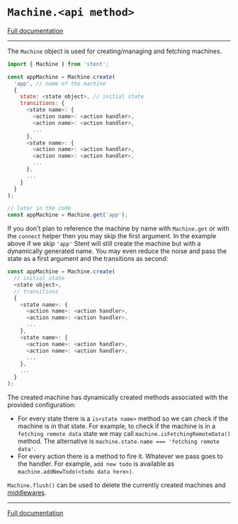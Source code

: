 # `Machine.<api method>`

[Full documentation](./README.md)

---

The `Machine` object is used for creating/managing and fetching machines.

```js
import { Machine } from 'stent';

const appMachine = Machine.create(
  'app', // name of the machine
  {
    state: <state object>, // initial state
    transitions: {
      <state name>: {
        <action name>: <action handler>,
        <action name>: <action handler>,
        ...
      },
      <state name>: {
        <action name>: <action handler>,
        <action name>: <action handler>,
        ...
      },
      ...
    }
  }
);

// later in the code
const appMachine = Machine.get('app');
```

If you don't plan to reference the machine by name with `Machine.get` or with the `connect` helper then you may skip the first argument. In the example above if we skip `'app'` Stent will still create the machine but with a dynamically generated name. You may even reduce the noise and pass the state as a first argument and the transitions as second:

```js
const appMachine = Machine.create(
  // initial state
  <state object>,
  // transitions
  {
    <state name>: {
      <action name>: <action handler>,
      <action name>: <action handler>,
      ...
    },
    <state name>: {
      <action name>: <action handler>,
      <action name>: <action handler>,
      ...
    },
    ...
  }
);
```

The created machine has dynamically created methods associated with the provided configuration:

* For every state there is a `is<state name>` method so we can check if the machine is in that state. For example, to check if the machine is in a `fetching remote data` state we may call `machine.isFetchingRemoteData()` method. The alternative is `machine.state.name === 'fetching remote data'`.
* For every action there is a method to fire it. Whatever we pass goes to the handler. For example, `add new todo` is available as `machine.addNewTodo(<todo data here>)`.

`Machine.flush()` can be used to delete the currently created machines and [middlewares](./middlewares.md).

---

[Full documentation](./README.md)